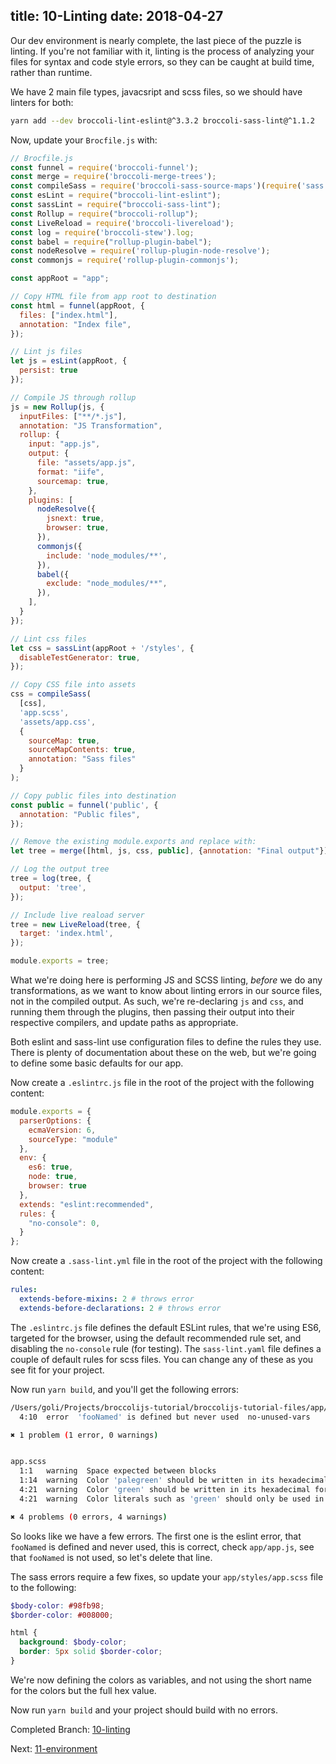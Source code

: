 title: 10-Linting
date: 2018-04-27
---

Our dev environment is nearly complete, the last piece of the puzzle is linting. If you're not familiar with it, linting
is the process of analyzing your files for syntax and code style errors, so they can be caught at build time, rather
than runtime.

We have 2 main file types, javacsript and scss files, so we should have linters for both:

```sh
yarn add --dev broccoli-lint-eslint@^3.3.2 broccoli-sass-lint@^1.1.2
```

Now, update your `Brocfile.js` with:

```js
// Brocfile.js
const funnel = require('broccoli-funnel');
const merge = require('broccoli-merge-trees');
const compileSass = require('broccoli-sass-source-maps')(require('sass'));
const esLint = require("broccoli-lint-eslint");
const sassLint = require("broccoli-sass-lint");
const Rollup = require("broccoli-rollup");
const LiveReload = require('broccoli-livereload');
const log = require('broccoli-stew').log;
const babel = require("rollup-plugin-babel");
const nodeResolve = require('rollup-plugin-node-resolve');
const commonjs = require('rollup-plugin-commonjs');

const appRoot = "app";

// Copy HTML file from app root to destination
const html = funnel(appRoot, {
  files: ["index.html"],
  annotation: "Index file",
});

// Lint js files
let js = esLint(appRoot, {
  persist: true
});

// Compile JS through rollup
js = new Rollup(js, {
  inputFiles: ["**/*.js"],
  annotation: "JS Transformation",
  rollup: {
    input: "app.js",
    output: {
      file: "assets/app.js",
      format: "iife",
      sourcemap: true,
    },
    plugins: [
      nodeResolve({
        jsnext: true,
        browser: true,
      }),
      commonjs({
        include: 'node_modules/**',
      }),
      babel({
        exclude: "node_modules/**",
      }),
    ],
  }
});

// Lint css files
let css = sassLint(appRoot + '/styles', {
  disableTestGenerator: true,
});

// Copy CSS file into assets
css = compileSass(
  [css],
  'app.scss',
  'assets/app.css',
  {
    sourceMap: true,
    sourceMapContents: true,
    annotation: "Sass files"
  }
);

// Copy public files into destination
const public = funnel('public', {
  annotation: "Public files",
});

// Remove the existing module.exports and replace with:
let tree = merge([html, js, css, public], {annotation: "Final output"});

// Log the output tree
tree = log(tree, {
  output: 'tree',
});

// Include live reaload server
tree = new LiveReload(tree, {
  target: 'index.html',
});

module.exports = tree;
```

What we're doing here is performing JS and SCSS linting, *before* we do any transformations, as we want to know about
linting errors in our source files, not in the compiled output. As such, we're re-declaring `js` and `css`, and running
them through the plugins, then passing their output into their respective compilers, and update paths as appropriate.

Both eslint and sass-lint use configuration files to define the rules they use. There is plenty of documentation about
these on the web, but we're going to define some basic defaults for our app.

Now create a `.eslintrc.js` file in the root of the project with the following content:

```js
module.exports = {
  parserOptions: {
    ecmaVersion: 6,
    sourceType: "module"
  },
  env: {
    es6: true,
    node: true,
    browser: true
  },
  extends: "eslint:recommended",
  rules: {
    "no-console": 0,
  }
};
```

Now create a `.sass-lint.yml` file in the root of the project with the following content:

```yaml
rules:
  extends-before-mixins: 2 # throws error
  extends-before-declarations: 2 # throws error
```

The `.eslintrc.js` file defines the default ESLint rules, that we're using ES6, targeted for the browser, using the
default recommended rule set, and disabling the `no-console` rule (for testing). The `sass-lint.yaml` file defines
a couple of default rules for scss files. You can change any of these as you see fit for your project.

Now run `yarn build`, and you'll get the following errors:

```sh
/Users/goli/Projects/broccolijs-tutorial/broccolijs-tutorial-files/app/app.js
  4:10  error  'fooNamed' is defined but never used  no-unused-vars

✖ 1 problem (1 error, 0 warnings)


app.scss
  1:1   warning  Space expected between blocks                                                empty-line-between-blocks
  1:14  warning  Color 'palegreen' should be written in its hexadecimal form #98fb98          no-color-keywords
  4:21  warning  Color 'green' should be written in its hexadecimal form #008000              no-color-keywords
  4:21  warning  Color literals such as 'green' should only be used in variable declarations  no-color-literals

✖ 4 problems (0 errors, 4 warnings)
```

So looks like we have a few errors. The first one is the eslint error, that `fooNamed` is defined and never used, this
is correct, check `app/app.js`, see that `fooNamed` is not used, so let's delete that line.

The sass errors require a few fixes, so update your `app/styles/app.scss` file to the following:

```scss
$body-color: #98fb98;
$border-color: #008000;

html {
  background: $body-color;
  border: 5px solid $border-color;
}
```

We're now defining the colors as variables, and not using the short name for the colors but the full hex value.

Now run `yarn build` and your project should build with no errors.

Completed Branch: [10-linting](https://github.com/oligriffiths/broccolijs-tutorial/tree/10-linting)

Next: [11-environment](11-environment.html)
